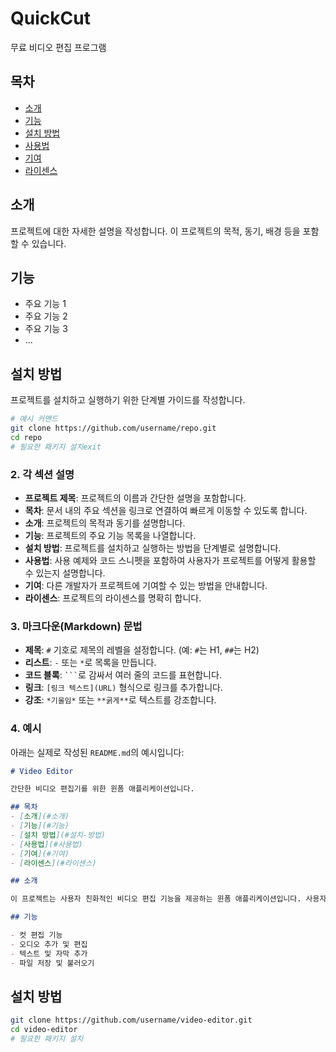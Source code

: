 # QuickCut

무료 비디오 편집 프로그램
## 목차
- [소개](#소개)
- [기능](#기능)
- [설치 방법](#설치-방법)
- [사용법](#사용법)
- [기여](#기여)
- [라이센스](#라이센스)

## 소개

프로젝트에 대한 자세한 설명을 작성합니다. 이 프로젝트의 목적, 동기, 배경 등을 포함할 수 있습니다.

## 기능

- 주요 기능 1
- 주요 기능 2
- 주요 기능 3
- ...

## 설치 방법

프로젝트를 설치하고 실행하기 위한 단계별 가이드를 작성합니다.
```bash
# 예시 커맨드
git clone https://github.com/username/repo.git
cd repo
# 필요한 패키지 설치exit
```

### 2. 각 섹션 설명

- **프로젝트 제목**: 프로젝트의 이름과 간단한 설명을 포함합니다.
- **목차**: 문서 내의 주요 섹션을 링크로 연결하여 빠르게 이동할 수 있도록 합니다.
- **소개**: 프로젝트의 목적과 동기를 설명합니다.
- **기능**: 프로젝트의 주요 기능 목록을 나열합니다.
- **설치 방법**: 프로젝트를 설치하고 실행하는 방법을 단계별로 설명합니다.
- **사용법**: 사용 예제와 코드 스니펫을 포함하여 사용자가 프로젝트를 어떻게 활용할 수 있는지 설명합니다.
- **기여**: 다른 개발자가 프로젝트에 기여할 수 있는 방법을 안내합니다.
- **라이센스**: 프로젝트의 라이센스를 명확히 합니다.

### 3. 마크다운(Markdown) 문법

- **제목**: `#` 기호로 제목의 레벨을 설정합니다. (예: `#`는 H1, `##`는 H2)
- **리스트**: `-` 또는 `*`로 목록을 만듭니다.
- **코드 블록**: ```` ``` ````로 감싸서 여러 줄의 코드를 표현합니다.
- **링크**: `[링크 텍스트](URL)` 형식으로 링크를 추가합니다.
- **강조**: `*기울임*` 또는 `**굵게**`로 텍스트를 강조합니다.

### 4. 예시

아래는 실제로 작성된 `README.md`의 예시입니다:

```markdown
# Video Editor

간단한 비디오 편집기를 위한 윈폼 애플리케이션입니다.

## 목차
- [소개](#소개)
- [기능](#기능)
- [설치 방법](#설치-방법)
- [사용법](#사용법)
- [기여](#기여)
- [라이센스](#라이센스)

## 소개

이 프로젝트는 사용자 친화적인 비디오 편집 기능을 제공하는 윈폼 애플리케이션입니다. 사용자는 영상을 자르고, 오디오를 추가하고, 텍스트를 삽입할 수 있습니다.

## 기능

- 컷 편집 기능
- 오디오 추가 및 편집
- 텍스트 및 자막 추가
- 파일 저장 및 불러오기
```
## 설치 방법

```bash
git clone https://github.com/username/video-editor.git
cd video-editor
# 필요한 패키지 설치



